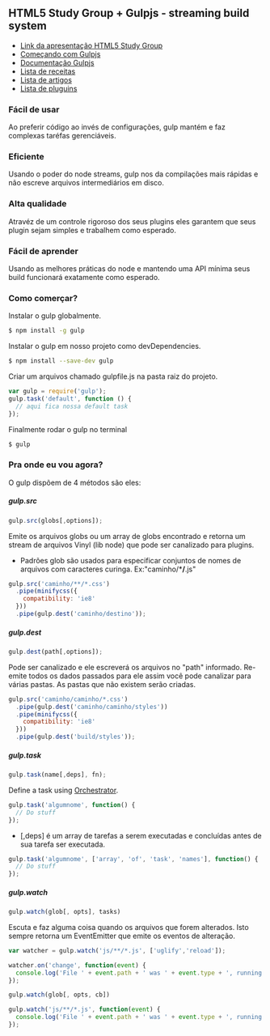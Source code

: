 ## HTML5 Study Group + Gulpjs - streaming build system

* [Link da apresentação HTML5 Study Group](http://slides.com/rafaelantoniolucio/gulpjs/#/)
* [Começando com Gulpjs](https://github.com/gulpjs/gulp/blob/master/docs/getting-started.md)
* [Documentação Gulpjs](https://github.com/gulpjs/gulp/blob/master/docs/API.md)
* [Lista de receitas](https://github.com/gulpjs/gulp/tree/master/docs/recipes)
* [Lista de artigos](https://github.com/gulpjs/gulp/blob/master/docs/README.md#articles)
* [Lista de pluguins](http://gulpjs.com/plugins/)

### Fácil de usar 
Ao preferir código ao invés de configurações, gulp mantém e faz complexas taréfas gerenciáveis.

### Eficiente
Usando o poder do node streams, gulp nos da compilações mais rápidas e não escreve arquivos intermediários em disco.

### Alta qualidade
Atravéz de um controle rigoroso dos seus plugins eles garantem que seus plugin sejam simples e trabalhem como esperado.

### Fácil de aprender
Usando as melhores práticas do node e mantendo uma API mínima seus build funcionará exatamente como esperado.

### Como comerçar?

Instalar o gulp globalmente.
```sh
$ npm install -g gulp
```
Instalar o gulp em nosso projeto como devDependencies.
```sh
$ npm install --save-dev gulp
```
Criar um arquivos chamado gulpfile.js na pasta raiz do projeto.
```js
var gulp = require('gulp');
gulp.task('default', function () {
  // aqui fica nossa default task
});
```
Finalmente rodar o gulp no terminal
```sh
$ gulp
```
### Pra onde eu vou agora?
O gulp dispõem de 4 métodos são eles:
##### gulp.src
```js
gulp.src(globs[,options]);
```
Emite os arquivos globs ou um array de globs encontrado e retorna um stream de arquivos Vinyl (lib node) que pode ser canalizado para plugins.
* Padrões glob são usados para especificar conjuntos de nomes de arquivos com caracteres curinga. Ex:"caminho/***/**.js"

```js
gulp.src('caminho/**/*.css')
  .pipe(minifycss({
    compatibility: 'ie8'
  }))
  .pipe(gulp.dest('caminho/destino'));
```
##### gulp.dest
```js
gulp.dest(path[,options]);
```
Pode ser canalizado e ele escreverá os arquivos no "path" informado. Re-emite todos os dados passados ​​para ele assim você pode canalizar para várias pastas. As pastas que não existem serão criadas.
```js
gulp.src('caminho/caminho/*.css')
  .pipe(gulp.dest('caminho/caminho/styles'))
  .pipe(minifycss({
    compatibility: 'ie8'
  }))
  .pipe(gulp.dest('build/styles'));
```
##### gulp.task
```js
gulp.task(name[,deps], fn);
```
Define a task using [Orchestrator](https://github.com/robrich/orchestrator).
```js
gulp.task('algumnome', function() {
  // Do stuff
});
```
* [,deps] é um array de tarefas a serem executadas e concluídas antes de sua tarefa ser executada.

```js
gulp.task('algumnome', ['array', 'of', 'task', 'names'], function() {
  // Do stuff
});
```
##### gulp.watch
```js
gulp.watch(glob[, opts], tasks)
```
Escuta e faz alguma coisa quando os arquivos que forem alterados. Isto sempre retorna um EventEmitter que emite os eventos de alteração.
```js
var watcher = gulp.watch('js/**/*.js', ['uglify','reload']);

watcher.on('change', function(event) {
  console.log('File ' + event.path + ' was ' + event.type + ', running tasks...');
});
```
```js
gulp.watch(glob[, opts, cb])
```
```js
gulp.watch('js/**/*.js', function(event) {
  console.log('File ' + event.path + ' was ' + event.type + ', running tasks...');
});
```
